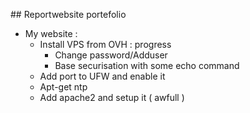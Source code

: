 ## Reportwebsite portefolio
- My website :
	- Install VPS from OVH : progress
        - Change password/Adduser
        - Base securisation with some echo command
	- Add port to UFW and enable it 
	- Apt-get ntp
	- Add apache2 and setup it ( awfull ) 